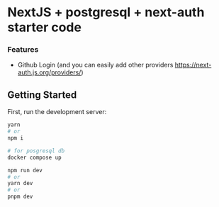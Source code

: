 # NextJS + postgresql + next-auth starter code

### Features

- Github Login (and you can easily add other providers https://next-auth.js.org/providers/)

## Getting Started

First, run the development server:

```bash
yarn
# or
npm i

# for posgresql db
docker compose up

npm run dev
# or
yarn dev
# or
pnpm dev
```

